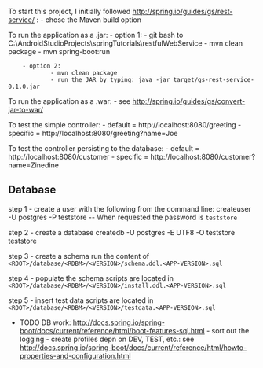 To start this project, I initially followed http://spring.io/guides/gs/rest-service/ :
		- chose the Maven build option


To run the application as a .jar:
        - option 1:
                - git bash to C:\AndroidStudioProjects\springTutorials\restfulWebService
                - mvn clean package
                - mvn spring-boot:run

        - option 2:
                - mvn clean package
                - run the JAR by typing: java -jar target/gs-rest-service-0.1.0.jar


To run the application as a .war:
        - see http://spring.io/guides/gs/convert-jar-to-war/


To test the simple controller:
        - default = http://localhost:8080/greeting
        - specific = http://localhost:8080/greeting?name=Joe


To test the controller persisting to the database:
        - default = http://localhost:8080/customer
        - specific = http://localhost:8080/customer?name=Zinedine


## Database
step 1 - create a user with the following from the command line:
    createuser -U postgres -P teststore
    -- When requested the password is `teststore`

step 2 - create a database
    createdb -U postgres -E UTF8 -O teststore teststore

step 3 - create a schema
    run the content of `<ROOT>/database/<RDBM>/<VERSION>/schema.ddl.<APP-VERSION>.sql`

step 4 - populate the schema
    scripts are located in `<ROOT>/database/<RDBM>/<VERSION>/install.ddl.<APP-VERSION>.sql`

step 5 - insert test data
    scripts are located in `<ROOT>/database/<RDBM>/<VERSION>/testdata.<APP-VERSION>.sql`


- TODO DB work: http://docs.spring.io/spring-boot/docs/current/reference/html/boot-features-sql.html
        - sort out the logging
        - create profiles depn on DEV, TEST, etc.: see http://docs.spring.io/spring-boot/docs/current/reference/html/howto-properties-and-configuration.html

